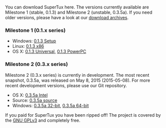 You can download SuperTux here. The versions currently available are Milestone 1 (stable, 0.1.3) and Milestone 2 (unstable, 0.3.5a). If you need older versions, please have a look at our [download archives](https://github.com/SuperTux/downloads).

### Milestone 1 (0.1.x series)

* Windows: [0.1.3 Setup](https://github.com/SuperTux/downloads/blob/master/supertux-0.1.3-setup.exe?raw=true)
* Linux: [0.1.3 x86](https://github.com/SuperTux/downloads/blob/master/supertux-0.1.3.x86.package?raw=true)
* OS X: [0.1.3 Universal](https://github.com/SuperTux/downloads/blob/master/supertux-0.1.3-macosx-universal.dmg?raw=true), [0.1.3 PowerPC](https://github.com/SuperTux/downloads/blob/master/supertux-0.1.3-macosx.dmg?raw=true)

### Milestone 2 (0.3.x series)

Milestone 2 (0.3.x series) is currently in development. The most recent snapshot, 0.3.5a, was released on May 8, 2015 (2015-05-08). For more recent development versions, please use our Git repository.

* OS X: [0.3.5a Intel](https://github.com/SuperTux/supertux/releases/download/v0.3.5a/SuperTux-0.3.5a-osx-intel.dmg)
* Source: [0.3.5a source](https://github.com/SuperTux/supertux/releases/download/v0.3.5a/supertux-0.3.5a.tar.bz2)
* Windows: [0.3.5a 32-bit](https://github.com/SuperTux/supertux/releases/download/v0.3.5a/supertux-0.3.5a-win32-setup.exe), [0.3.5a 64-bit](https://github.com/SuperTux/supertux/releases/download/v0.3.5a/supertux-0.3.5a-win64-setup.exe)

If you paid for SuperTux you have been ripped off! The project is covered by the [GNU GPLv3](https://www.gnu.org/licenses/gpl.html) and completely free.
